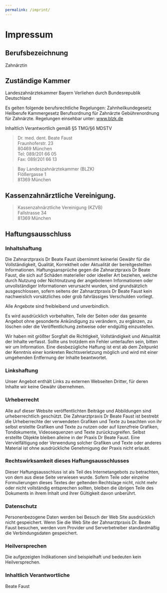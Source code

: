 ```yaml
---
permalink: /imprint/
---
```


# Impressum

## Berufsbezeichnung
Zahnärztin

## Zuständige Kammer
Landeszahnärztekammer Bayern Verliehen durch Bundesrepublik Deutschland

Es gelten folgende berufsrechtliche Regelungen:
Zahnheilkundegesetz Heilberufe Kammergesetz Berufsordnung für Zahnärzte Gebührenordnung für Zahnärzte. Regelungen einsehbar unter: www.blzk.de

Inhaltlich Verantwortlich gemäß §5 TMG/§6 MDSTV

<blockquote class="panel radius">
Dr. med. dent. Beate Faust<br />
Fraunhoferstr. 23<br />
80469 München<br />
Tel: 089/201 66 05 <br />
Fax: 089/201 66 13<br />
</blockquote>

<blockquote class="panel radius">
Bay Landeszahnärztekammer (BLZK)<br />
Flößergasse 1<br />
81369 München<br />
</blockquote>

## Kassenzahnärztliche Vereinigung.
<blockquote class="panel radius">
Kassenzahnärztliche Vereinigung (KZVB)<br />
Fallstrasse 34<br />
81369 München<br />
</blockquote>

## Haftungsausschluss

### Inhaltshaftung
Die Zahnarztpraxis Dr Beate Faust übernimmt keinerlei Gewähr für die Vollständigkeit, Qualität, Korrektheit oder Aktualität der bereitgestellten Informationen. Haftungsansprüche gegen die Zahnarztpraxis Dr Beate Faust, die sich auf Schäden materieller oder ideeller Art beziehen, welche durch Nutzung oder Nichtnutzung der angebotenen Informationen oder unvollständiger Informationen verursacht wurden, sind grundsätzlich ausgeschlossen, sofern seitens der Zahnarztpraxis Dr Beate Faust kein nachweislich vorsätzliches oder grob fahrlässiges Verschulden vorliegt.

Alle Angebote sind freibleibend und unverbindlich.

Es wird ausdrücklich vorbehalten, Teile der Seiten oder das gesamte Angebot ohne gesonderte Ankündigung zu verändern, zu ergänzen, zu löschen oder die Veröffentlichung zeitweise oder endgültig einzustellen.

Wir haben mit größter Sorgfalt die Richtigkeit, Vollständigkeit und Aktualität der Inhalte verfasst. Sollte uns trotzdem ein Fehler unterlaufen sein, bitten wir um Information. Eine diesbezügliche Haftung ist erst ab dem Zeitpunkt der Kenntnis einer konkreten Rechtsverletzung möglich und wird mit einer umgehenden Entfernung der Inhalte beantwortet.

### Linkshaftung
Unser Angebot enthält Links zu externen Webseiten Dritter, für deren Inhalte wir keine Gewähr übernehmen.

### Urheberrecht
Alle auf dieser Website veröffentlichten Beiträge und Abbildungen sind urheberrechtlich geschützt. Die Zahnarztpraxis Dr Beate Faust ist bestrebt die Urheberrechte der verwendeten Grafiken und Texte zu beachten von ihr selbst erstellte Grafiken und Texte zu nutzen oder auf lizenzfreie Grafiken, Tondokumente, Videosequenzen und Texte zurückzugreifen. Selbst erstellte Objekte bleiben alleine in der Praxis Dr Beate Faust. Eine Vervielfältigung oder Verwendung solcher Grafiken und Texte oder anderes Material ist ohne ausdrückliche Genehmigung der Praxis nicht erlaubt.

### Rechtswirksamkeit dieses Haftungsausschlusses
Dieser Haftungsausschluss ist als Teil des Internetangebots zu betrachten, von dem aus diese Seite verwiesen wurde. Sofern Teile oder einzelne Formulierungen dieses Textes der geltenden Rechtslage nicht, nicht mehr oder nicht vollständig entsprechen sollten, bleiben die übrigen Teile des Dokuments in ihrem Inhalt und ihrer Gültigkeit davon unberührt.

### Datenschutz
Personenbezogene Daten werden bei Besuch der Web Site ausdrücklich nicht gespeichert. Wenn Sie die Web Site der Zahnarztpraxis Dr. Beate Faust besuchen, werden vom Provider und Serverbetreiber standardmäßig die Verbindungsdaten gespeichert.

### Heilversprechen
Die aufgezeigten Indikationen sind beispielhaft und bedeuten kein Heilversprechen.

### Inhaltlich Verantwortliche
Beate Faust
